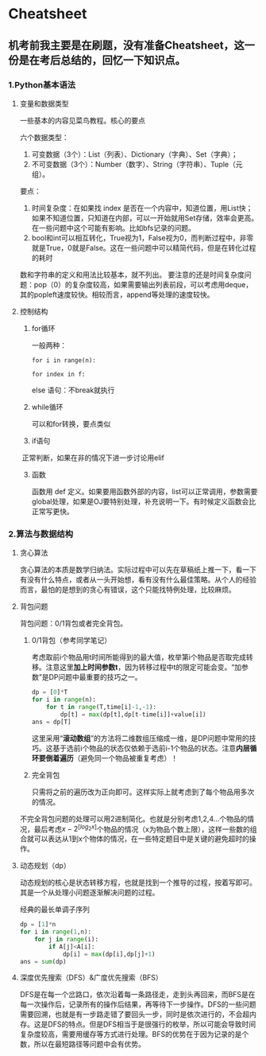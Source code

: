 # Cheatsheet

## 机考前我主要是在刷题，没有准备Cheatsheet，这一份是在考后总结的，回忆一下知识点。

### 1.Python基本语法

1. 变量和数据类型

   一些基本的内容见菜鸟教程。核心的要点

   六个数据类型：

   1. 可变数据（3个）：List（列表）、Dictionary（字典）、Set（字典）；
   2. 不可变数据（3个）：Number（数字）、String（字符串）、Tuple（元组）。

   要点：

   1. 时间复杂度：在如果找 index 是否在一个内容中，知道位置，用List快；如果不知道位置，只知道在内部，可以一开始就用Set存储，效率会更高。在一些问题中这个可能有影响。比如bfs记录的问题。
   2. bool和int可以相互转化，True视为1，False视为0，而判断过程中，非零就是True，0就是False。这在一些问题中可以精简代码，但是在转化过程的耗时  

   数和字符串的定义和用法比较基本，就不列出。 要注意的还是时间复杂度问题：pop（0）的复杂度较高，如果需要输出列表前段，可以考虑用deque，其的popleft速度较快。相较而言，append等处理的速度较快。

2. 控制结构

   1. for循环 

      一般两种：

      `for i in range(n):`

      `for index in f:`

       else 语句：不break就执行

   2. while循环

      可以和for转换，要点类似

   3. if语句

   ​       正常判断，如果在非的情况下进一步讨论用elif

   3. 函数

      函数用 def 定义。如果要用函数外部的内容，list可以正常调用，参数需要global处理，如果是OJ要特别处理，补充说明一下。有时候定义函数会比正常写更快。

### 2.算法与数据结构

1. 贪心算法

   贪心算法的本质是数学归纳法。实际过程中可以先在草稿纸上推一下，看一下有没有什么特点，或者从一头开始想，看有没有什么最佳策略。从个人的经验而言，最怕的是想到的贪心有错误，这个只能找特例处理，比较麻烦。

2. 背包问题

   背包问题：0/1背包或者完全背包。

   1. 0/1背包（参考同学笔记）

      考虑取前i个物品用t时间所能得到的最大值，枚举第i个物品是否取完成转移。注意这里**加上时间参数t**，因为转移过程中t的限定可能会变。“加参数”是DP问题中最重要的技巧之一。

      ```python
      dp = [0]*T
      for i in range(n):
          for t in range(T,time[i]-1,-1):
              dp[t] = max(dp[t],dp[t-time[i]]+value[i])
      ans = dp[T]
      ```

      这里采用“**滚动数组**”的方法将二维数组压缩成一维，是DP问题中常用的技巧。这基于选前i个物品的状态仅依赖于选前i-1个物品的状态。注意**内层循环要倒着遍历**（避免同一个物品被重复考虑）！
   
   2. 完全背包
   
      只需将之前的遍历改为正向即可。这样实际上就考虑到了每个物品用多次的情况。
   
   不完全背包问题的处理可以用2进制简化。也就是分别考虑1,2,4...个物品的情况，最后考虑$x-2^{[log_{2}x]}$个物品的情况（x为物品个数上限），这样一些数的组合就可以表达从1到x个物体的情况，在一些特定题目中是关键的避免超时的操作。

3. 动态规划（dp）

   动态规划的核心是状态转移方程，也就是找到一个推导的过程，按着写即可。其是一个从处理小问题逐渐解决问题的过程。

   经典的最长单调子序列

   ```python
   dp = [1]*n
   for i in range(1,n):
       for j in range(i):
           if A[j]<A[i]:
               dp[i] = max(dp[i],dp[j]+1)
   ans = sum(dp)
   ```

4. 深度优先搜索（DFS）&广度优先搜索（BFS）

   DFS是在每一个岔路口，依次沿着每一条路径走，走到头再回来，而BFS是在每一次操作后，记录所有的操作后结果，再等待下一步操作。DFS的一些问题需要回溯，也就是有一步路走错了要回头一步，同时是依次进行的，不会超内存。这是DFS的特点。但是DFS相当于是很强行的枚举，所以可能会导致时间复杂度较高，需要用缓存等方式进行处理。BFS的优势在于因为记录的是个数，所以在最短路径等问题中会有优势。

  

  







 















 











  

